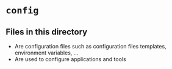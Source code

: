 # `config`

## Files in this directory

- Are configuration files such as configuration files templates, environment variables, ...
- Are used to configure applications and tools
